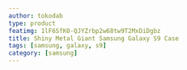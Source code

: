 ```yaml
---
author: tokodab
type: product
featimg: 1lF6SfK0-QJYZrbp2w68tw9T2MxDiDgbz
title: Shiny Metal Giant Samsung Galaxy S9 Case
tags: [samsung, galaxy, s9]
category: [samsung]
---
```

